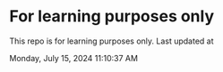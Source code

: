 # For learning purposes only
This repo is for learning purposes only.
Last updated at

Monday, July 15, 2024 11:10:37 AM

